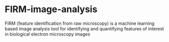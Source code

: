 # FIRM-image-analysis
FIRM (feature identification from raw microscopy) is a machine learning based image analysis tool for identifying and quantifying features of interest in biological electron microscopy images
